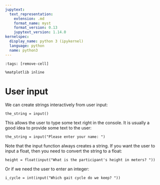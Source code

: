 ```yaml
---
jupytext:
  text_representation:
    extension: .md
    format_name: myst
    format_version: 0.13
    jupytext_version: 1.14.0
kernelspec:
  display_name: python 3 (ipykernel)
  language: python
  name: python3
---
```


```{code-cell} ipython3
:tags: [remove-cell]

%matplotlib inline
```

# User input

We can create strings interactively from user input:

```
the_string = input()
```

This allows the user to type some text right in the console. It is usually a good idea to provide some text to the user:

```
the_string = input("Please enter your name: ")
```

Note that the input function always creates a string. If you want the user to input a float, then you need to convert the string to a float:

```
height = float(input("What is the participant's height in meters? "))
```

Or if we need the user to enter an integer:

```
i_cycle = int(input("Which gait cycle do we keep? "))
```

